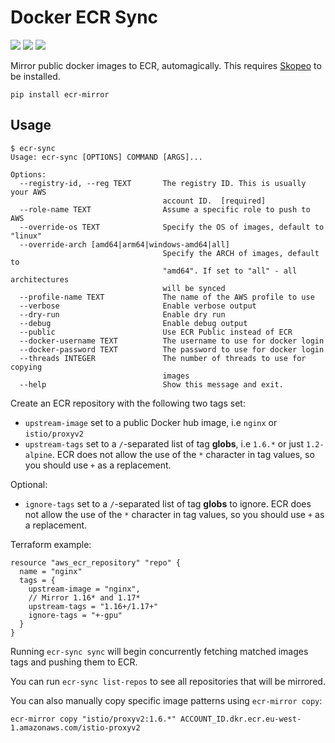 # Docker ECR Sync

![](https://img.shields.io/pypi/v/ecr_sync.svg)
![](https://img.shields.io/pypi/l/ecr_sync_.svg)
![](https://img.shields.io/pypi/pyversions/ecr_sync_.svg)

Mirror public docker images to ECR, automagically. This requires [Skopeo](https://github.com/containers/skopeo) to be installed.

`pip install ecr-mirror`

## Usage

```
$ ecr-sync
Usage: ecr-sync [OPTIONS] COMMAND [ARGS]...

Options:
  --registry-id, --reg TEXT       The registry ID. This is usually your AWS
                                  account ID.  [required]
  --role-name TEXT                Assume a specific role to push to AWS
  --override-os TEXT              Specify the OS of images, default to "linux"
  --override-arch [amd64|arm64|windows-amd64|all]
                                  Specify the ARCH of images, default to
                                  "amd64". If set to "all" - all architectures
                                  will be synced
  --profile-name TEXT             The name of the AWS profile to use
  --verbose                       Enable verbose output
  --dry-run                       Enable dry run
  --debug                         Enable debug output
  --public                        Use ECR Public instead of ECR
  --docker-username TEXT          The username to use for docker login
  --docker-password TEXT          The password to use for docker login
  --threads INTEGER               The number of threads to use for copying
                                  images
  --help                          Show this message and exit.
```

Create an ECR repository with the following two tags set:

* `upstream-image` set to a public Docker hub image, i.e `nginx` or `istio/proxyv2`
* `upstream-tags` set to a `/`-separated list of tag **globs**, i.e `1.6.*` or just `1.2-alpine`. ECR does not allow the
  use of the `*` character in tag values, so you should use `+` as a replacement.

Optional:
* `ignore-tags` set to a `/`-separated list of tag **globs** to ignore. ECR does not allow the
  use of the `*` character in tag values, so you should use `+` as a replacement.

Terraform example:

```hcl
resource "aws_ecr_repository" "repo" {
  name = "nginx"
  tags = {
    upstream-image = "nginx",
    // Mirror 1.16* and 1.17*
    upstream-tags = "1.16+/1.17+"
    ignore-tags = "+-gpu"
  }
}
```

Running `ecr-sync sync` will begin concurrently fetching matched images tags and pushing them to ECR.

You can run `ecr-sync list-repos` to see all repositories that will be mirrored.

You can also manually copy specific image patterns using `ecr-mirror copy`:

`ecr-mirror copy "istio/proxyv2:1.6.*" ACCOUNT_ID.dkr.ecr.eu-west-1.amazonaws.com/istio-proxyv2`
